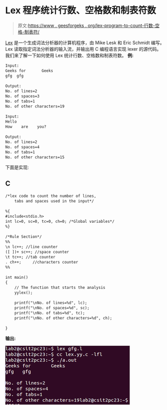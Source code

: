 # Lex 程序统计行数、空格数和制表符数

> 原文:[https://www . geesforgeks . org/lex-program-to-count-行数-空格-制表符/](https://www.geeksforgeeks.org/lex-program-to-count-the-number-of-lines-spaces-and-tabs/)

[Lex](https://www.geeksforgeeks.org/flex-fast-lexical-analyzer-generator/) 是一个生成词法分析器的计算机程序，由 Mike Lesk 和 Eric Schmidt 编写。Lex 读取指定词法分析器的输入流，并输出用 C 编程语言实现 lexer 的源代码。
我们来了解一下如何使用 Lex 统计行数、空格数和制表符数。
**例:**

```
Input:
Geeks for       Geeks 
gfg  gfg

Output:
No. of lines=2 
No. of spaces=3 
No. of tabs=1 
No. of other characters=19

Input:
Hello
How    are    you?

Output:
No. of lines=2 
No. of spaces=4 
No. of tabs=1 
No. of other characters=15
```

下面是实现:

## C

```
/*lex code to count the number of lines,
    tabs and spaces used in the input*/

%{
#include<stdio.h>
int lc=0, sc=0, tc=0, ch=0; /*Global variables*/
%}

/*Rule Section*/
%%
\n lc++; //line counter
([ ])+ sc++; //space counter
\t tc++; //tab counter
. ch++;     //characters counter
%%

int main()
{
    // The function that starts the analysis
    yylex();

    printf("\nNo. of lines=%d", lc); 
    printf("\nNo. of spaces=%d", sc);
    printf("\nNo. of tabs=%d", tc);
    printf("\nNo. of other characters=%d", ch);

}
```

**输出:**

![](img/39799c19f3ab7c5e1070817ff6e1601c.png)